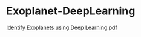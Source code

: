 # Exoplanet-DeepLearning


[Identify Exoplanets using Deep Learning.pdf](https://github.com/christopher7700/Exoplanet-DeepLearning/blob/main/Identify%20Exoplanets%20using%20Deep%20Learning.pdf) 
